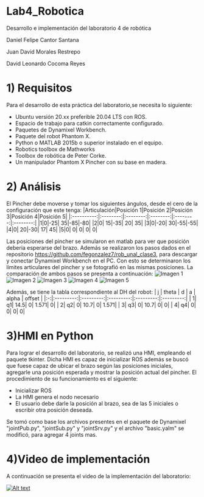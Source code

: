# Lab4_Robotica
Desarrollo e implementación del laboratorio 4 de robótica


Daniel Felipe Cantor Santana

Juan David Morales Restrepo

David Leonardo Cocoma Reyes

# 1) Requisitos
Para el desarrollo de esta práctica del laboratorio,se necesita lo siguiente:
  - Ubuntu versión 20.xx preferible 20.04 LTS con ROS.
  - Espacio de trabajo para catkin correctamente configurado.
  - Paquetes de Dynamixel Workbench. 
  - Paquete del robot Phantom X.
  - Python o MATLAB 2015b o superior instalado en el equipo.
  - Robotics toolbox de Mathworks
  - Toolbox de robótica de Peter Corke.
  - Un manipulador Phantom X Pincher con su base en madera.


# 2) Análisis

El Pincher debe moverse y tomar los siguientes ángulos, desde el cero de la configuración que este tenga:
|Articulación|Posición 1|Posición 2|Posición 3|Posición 4|Posición 5|
|:----------:|:--------:|:--------:|:--------:|:--------:|:--------:|
|1|0|-25| 35|-85|-80|
|2|0| 15|-35| 20| 35|
|3|0|-20| 30|-55|-55|
|4|0| 20|-30| 17| 45|
|5|0|  0|  0|  0|  0|

Las posiciones del pincher se simularon en matlab para ver que posición deberia esperarse del brazo. Además se realizaron los pasos dados en el repositorio https://github.com/fegonzalez7/rob_unal_clase3, para descargar y conectar Dynamixel Workbench en el PC. Con esto se determinaron los límites articulares del pincher y se fotografió en las mismas posiciones. La comparación de ambos pasos se presenta a continuación:
![Imagen 1](https://github.com/Robotica-2022-I/Lab4_Robotica/blob/main/Imagenes/Comparación_P1.png)
![Imagen 2](https://github.com/Robotica-2022-I/Lab4_Robotica/blob/main/Imagenes/Comparación_P2.png)
![Imagen 3](https://github.com/Robotica-2022-I/Lab4_Robotica/blob/main/Imagenes/Comparación_P3.png)
![Imagen 4](https://github.com/Robotica-2022-I/Lab4_Robotica/blob/main/Imagenes/Comparación_P4.png)
![Imagen 5](https://github.com/Robotica-2022-I/Lab4_Robotica/blob/main/Imagenes/Comparación_P5.png)

Además, se tiene la tabla correspondiente al DH del robot:
| j |     theta |         d |         a |     alpha |    offset |
|:-:|:---------:|:---------:|:---------:|:---------:|:---------:|
|  1|         q1|       14.5|          0|      1.571|          0|
|  2|         q2|          0|       10.7|          0|      1.571|
|  3|         q3|          0|       10.7|          0|          0|
|  4|         q4|          0|          0|          0|          0|

# 3)HMI en Python
Para lograr el desarrollo del laboratorio, se realizó una HMI, empleando el paquete tkinter. Dicha HMI es capaz de inicializar ROS además se buscó que fuese capaz de ubicar el brazo según las posiciones iniciales, agregarle una posición esperada y mostrar la posición actual del pincher.
   El procedimiento de su funcionamiento es el siguiente:
   - Inicializar ROS
   - La HMI genera el nodo necesario
   - El usuario debe darle la posición al brazo, sea de las 5 iniciales o escribir otra posición deseada.

  
Se tomó como base los archivos presentes en el paquete de Dynamixel "jointPub.py", "jointSub.py" y "jointSrv.py"  y el archivo "basic.yalm" se modificó, para agregar 4 joints mas.


# 4)Video de implementación
A continuación se presenta el video de la implementación del laboratorio:


  [![Alt text](https://img.youtube.com/vi/uRHSwcJ6vfw/0.jpg)](https://www.youtube.com/watch?v=uRHSwcJ6vfw)


